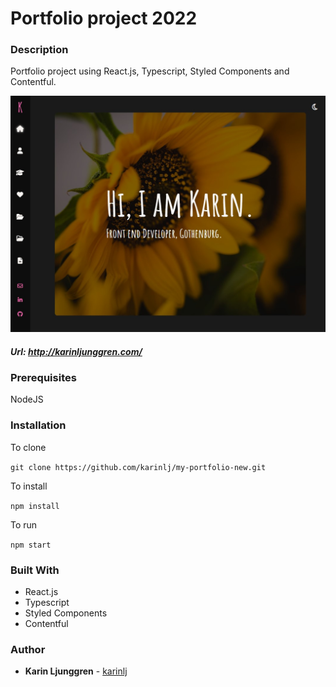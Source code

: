 # Portfolio project 2022

### Description

Portfolio project using React.js, Typescript, Styled Components and Contentful.

![Screenshot](/src/assets/screenshot.jpg?raw=true "Screenshot")

##### Url: http://karinljunggren.com/

### Prerequisites

NodeJS

### Installation

To clone

`git clone https://github.com/karinlj/my-portfolio-new.git`

To install

`npm install`

To run

`npm start`

### Built With

- React.js
- Typescript
- Styled Components
- Contentful

### Author

- **Karin Ljunggren** - [karinlj](https://github.com/karinlj)
